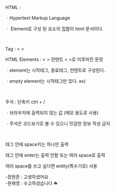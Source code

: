 HTML : 

ㆍHypertext Markup Language

ㆍ Element로 구성 된 요소의 집합이 html 문서이다. 

​

Tag :  < > 

HTML Elements  :  < > 컨텐트 < >로 이루어진 문장

ㆍelement는 시작태그, 종료태그, 컨텐트로 구성된다.

ㆍempty element는 시작태그만 있다.  ex) <br>

​

주석 : <!-- 주석으로 처리된 내용 -->    단축키 ctrl + /

ㆍ브라우저에 출력되지 않는 값 (메모 용도로 사용)

ㆍ주석은 코드보기로 볼 수 있으니 민감한 정보 작성 금지

​

태그 안에 space키는 하나만 출력

태그 안에 enter는 출력 안함 또는 여러 space로 출력

여러 space를 쓰고 싶다면 entity(특수기호) 사용

-장원준 : 고생하셨어요<br>
-한재영 : 수고하셨습니다 ☘<br>